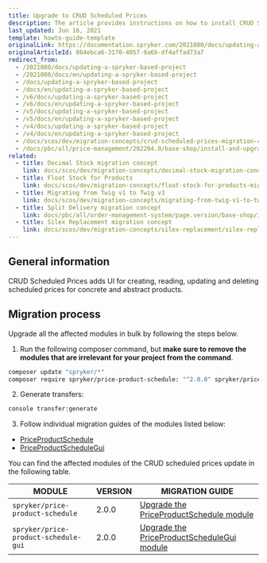 ```yaml
---
title: Upgrade to CRUD Scheduled Prices
description: The article provides instructions on how to install CRUD Scheduled Prices on all modules affected in bulk and them individually.
last_updated: Jun 16, 2021
template: howto-guide-template
originalLink: https://documentation.spryker.com/2021080/docs/updating-a-spryker-based-project
originalArticleId: 864ebca6-3170-4057-9a6b-df4affad73a7
redirect_from:
  - /2021080/docs/updating-a-spryker-based-project
  - /2021080/docs/en/updating-a-spryker-based-project
  - /docs/updating-a-spryker-based-project
  - /docs/en/updating-a-spryker-based-project
  - /v6/docs/updating-a-spryker-based-project
  - /v6/docs/en/updating-a-spryker-based-project
  - /v5/docs/updating-a-spryker-based-project
  - /v5/docs/en/updating-a-spryker-based-project
  - /v4/docs/updating-a-spryker-based-project
  - /v4/docs/en/updating-a-spryker-based-project
  - /docs/scos/dev/migration-concepts/crud-scheduled-prices-migration-concept.html
  - /docs/pbc/all/price-management/202204.0/base-shop/install-and-upgrade/upgrade-modules/upgrade-to-crud-scheduled-prices.html
related:
  - title: Decimal Stock migration concept
    link: docs/scos/dev/migration-concepts/decimal-stock-migration-concept.html
  - title: Float Stock for Products
    link: docs/scos/dev/migration-concepts/float-stock-for-products-migration-concept.html
  - title: Migrating from Twig v1 to Twig v3
    link: docs/scos/dev/migration-concepts/migrating-from-twig-v1-to-twig-v3.html
  - title: Split Delivery migration concept
    link: docs/pbc/all/order-management-system/page.version/base-shop/install-and-upgrade/split-delivery-migration-concept.html
  - title: Silex Replacement migration concept
    link: docs/scos/dev/migration-concepts/silex-replacement/silex-replacement.html
---
```


## General information

CRUD Scheduled Prices adds UI for creating, reading, updating and deleting scheduled prices for concrete and abstract products.

## Migration process

Upgrade all the affected modules in bulk by following the steps below.

1. Run the following composer command, but **make sure to remove the modules that are irrelevant for your project from the command**.

```bash
composer update "spryker/*"
composer require spryker/price-product-schedule: "^2.0.0" spryker/price-product-schedule-gui: "^2.0.0" --update-with-dependencies
```

2. Generate transfers:

```bash
console transfer:generate
```

3. Follow individual migration guides of the modules listed below:

* [PriceProductSchedule](/docs/pbc/all/price-management/{{site.version}}/base-shop/install-and-upgrade/upgrade-modules/upgrade-the-priceproductschedule-module.html#upgrading-from-version-1-to-version-200)
* [PriceProductScheduleGui](/docs/pbc/all/price-management/{{site.version}}/base-shop/install-and-upgrade/upgrade-modules/upgrade-the-priceproductschedulegui-module.html)

You can find the affected modules of the CRUD scheduled prices update in the following table.

| MODULE | VERSION | MIGRATION GUIDE |
| --- | --- | --- |
| `spryker/price-product-schedule	` | 	2.0.0 | [Upgrade the PriceProductSchedule module](/docs/pbc/all/price-management/{{site.version}}/base-shop/install-and-upgrade/upgrade-modules/upgrade-the-priceproductschedule-module.html#upgrading-from-version-1-to-version-200) |
| `spryker/price-product-schedule-gui` | 	2.0.0 | [Upgrade the PriceProductScheduleGui module](/docs/pbc/all/price-management/{{site.version}}/base-shop/install-and-upgrade/upgrade-modules/upgrade-the-priceproductschedulegui-module.html) |
